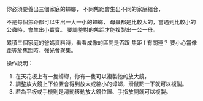 你必須要養出三個家庭的蟑螂，
不同焦距會生出不同的家庭組合，

不是每個焦距都可以生出一大一小的蟑螂，
母蟲都是比較大的，當遇到比較小的公蟲時，會生出小寶寶。
要調整對的焦距才能複製出一公一母。

累積三個家庭的爸媽資料時，看看成像的區間是否跟 焦距 f 有關連？
要小心當像距等於焦距時，強光會聚集。

操作說明：
1. 在天花板上有一隻蟑螂，你有一隻可以複製牠的放大鏡，
2. 調整放大鏡上下位置會得到放大或縮小的蟑螂，滑鼠點一下就可以複製。
3. 若為平板或手機則是滑動移動放大鏡位置、手指放開就可以複製。
